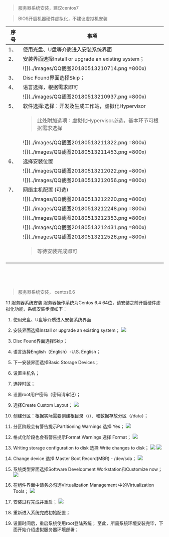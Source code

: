  <blockquote class="success">
	服务器系统安装，建议centos7
</blockquote>  
 <blockquote class="danger">
	 BIOS开启机器硬件虚拟化，不建议虚拟机安装
</blockquote>  

 |序号|事项|
|---|---|
|1、 |使用光盘、U盘等介质进入安装系统界面 |
|2、 | 安装界面选择Install or upgrade an existing system；|
| | ![](../images/QQ截图20180513210714.png =800x)|
|3、 |Disc Found界面选择Skip； |
|4、 |语言选择，根据需求即可 |
| | ![](../images/QQ截图20180513210937.png =800x)|
|5、 |软件选择:选择：开发及生成工作站，虚拟化Hypervisor|
|| <blockquote class="info">此处附加选项：虚拟化Hypervisor必选，基本环节可根据需求选择</blockquote> |
| |![](../images/QQ截图20180513211322.png =800x)  |
||![](../images/QQ截图20180513211453.png =800x)|
|6、|选择安装位置|
||![](../images/QQ截图20180513212022.png =800x)|
||![](../images/QQ截图20180513212056.png =800x)|
|7、 |网络主机配置 (可选)|
||![](../images/QQ截图20180513212220.png =800x)|
||![](../images/QQ截图20180513212248.png =800x)|
||![](../images/QQ截图20180513212353.png =800x)|
||![](../images/QQ截图20180513212431.png =800x)|
||![](../images/QQ截图20180513212526.png =800x)|
||<blockquote class="warning">等待安装完成即可</blockquote>|
||| 

</br>
</br>
</br>
 <blockquote class="success">
	服务器系统安装， centos6.6
</blockquote>  

1.1   服务器系统安装
服务器操作系统为Centos 6.4 64位，请安装之前开启硬件虚拟化功能，系统安装步骤如下：
1.	使用光盘、U盘等介质进入安装系统界面
2.	安装界面选择Install or upgrade an existing system；
![](../images/screenshot_1526218413814.png)
3.	Disc Found界面选择Skip；
4.	语言选择English（English）-U.S. English；
5.	下一安装界面选择Basic Storage Devices；
6.	设置主机名；
7.	选择时区；
8.	设置root用户密码（密码请牢记）；
9.	选择Create Custom Layout；
![](../images/screenshot_1526218429513.png)
10.	创建分区：根据实际需要创建根目录（/）、和数据存放分区（/data）；
11.	分区阶段会有警告提示Partitioning Warnings 选择 Yes；
![](../images/screenshot_1526218441623.png)
12.	格式化阶段也会有警告提示Format Warnings 选择 Format；
![](../images/screenshot_1526218460392.png)
13.	Writing storage configuration to disk 选择 Write changes to disk；
![](../images/screenshot_1526218487190.png)
![](../images/screenshot_1526218494432.png)
14.	Change device 选择 Master Boot Record(MBR) - /dev/sda；
![](../images/screenshot_1526218510758.png)

15.	系统类型界面选择Software Development Workstation和Customize now；
	![](../images/screenshot_1526218526137.png) 
 16.	在组件界面中请务必勾选Virtualization Management 中的Virtualization Tools；
![](../images/screenshot_1526218573410.png)
17.	安装过程完成并重启；
![](../images/screenshot_1526218589501.png)
18.	重新进入系统完成初始配置；
19.	设置时间后，重启系统使用root登陆系统；
至此，所需系统环境安装完毕，下面开始介绍虚拟服务器环境部署；

